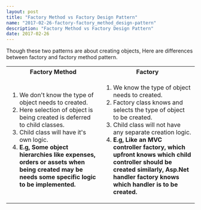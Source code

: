 ```yaml
---
layout: post
title: "Factory Method vs Factory Design Pattern"
name: "2017-02-26-factory-factory_method_design-pattern"
description: "Factory Method vs Factory Design Pattern"
date: 2017-02-26
---
```

<p>Though these two patterns are about creating objects, Here are differences between factory and factory method pattern.</p>
<table class="datatable">
<tr>
<th>Factory Method</th>
<th>Factory</th>
</tr>
<tr>
<td>
<ol>
<li>We don't know the type of object needs to created.</li>
<li>Here selection of object is being created is deferred to child classes.</li>
<li>Child class will have it's own logic.</li>
<li><b>E.g, Some object hierarchies like expenses, orders or assets when being created may be needs some specific logic to be implemented.</b></li>
</ol>
</td>
<td>
<ol>
<li>We know the type of object needs to created.</li>
<li>Factory class knows and selects the type of object to be created.</li>
<li>Child class will not have any separate creation logic.</li>
<li><b>E.g, Like an MVC controller factory, which upfront knows which child controller should be created similarly, Asp.Net handler factory knows which handler is to be created.</b></li>
</ol></td>
</tr>
</table>
